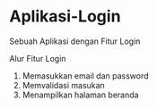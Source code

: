 # Aplikasi-Login
Sebuah Aplikasi dengan Fitur Login

Alur Fitur Login
1. Memasukkan email dan password
2. Memvalidasi masukan
3. Menampilkan halaman beranda
